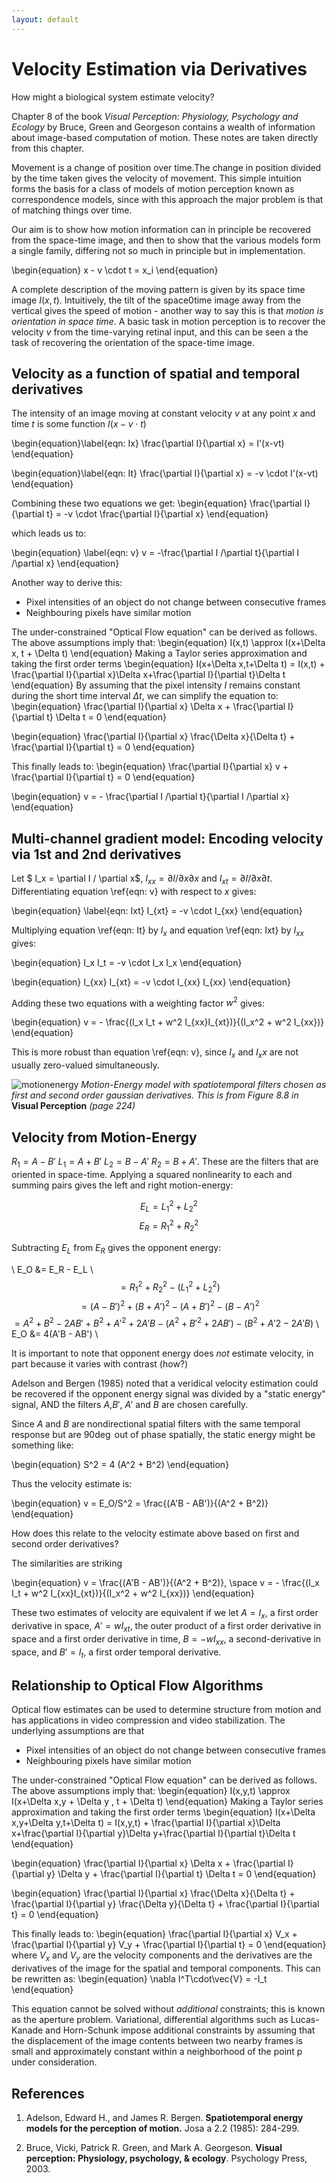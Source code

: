 ```yaml
---
layout: default
---
```


# Velocity Estimation via Derivatives

How might a biological system estimate velocity?

Chapter 8 of the book *Visual Perception: Physiology, Psychology and Ecology* by Bruce, Green and Georgeson contains a wealth of information about image-based computation of motion. These notes are taken directly from this chapter.

Movement is a change of position over time.The change in position divided by the time taken gives the velocity of movement. This simple intuition forms the basis for a class of models of motion perception known as correspondence models, since with this approach the major problem is that of matching things over time.

Our aim is to show how motion information can in principle be recovered from the space-time image, and then  to show that the various models form a single family, differing not so much in principle but in implementation.

\begin{equation}
    x - v \cdot t = x_i
\end{equation}

A complete description of the moving pattern is given by its space time image $I(x,t)$. Intuitively, the tilt of the space0time image away from the vertical gives the speed of motion - another way to say this is that *motion is orientation in space time*. A basic task in motion perception is to recover the velocity $v$ from the time-varying retinal input, and this can be seen a the task of recovering the orientation of the space-time image.

## Velocity as a function of spatial and temporal derivatives
The intensity of an image moving at constant velocity $v$ at any point $x$ and time $t$ is some function $I(x-v \cdot t)$

\begin{equation}\label{eqn: Ix}
    \frac{\partial I}{\partial x} = I'(x-vt)
\end{equation}

\begin{equation}\label{eqn: It}
    \frac{\partial I}{\partial x} = -v \cdot I'(x-vt)
\end{equation}

Combining these two equations we get:
\begin{equation}
    \frac{\partial I}{\partial t} = -v \cdot \frac{\partial I}{\partial x}
\end{equation}

which leads us to:

\begin{equation} \label{eqn: v}
    v = -\frac{\partial I /\partial t}{\partial I /\partial x}
\end{equation}

Another way to derive this:

* Pixel intensities of an object do not change between consecutive frames
* Neighbouring pixels have similar motion


The under-constrained "Optical Flow equation" can be derived as follows. The above assumptions imply that:
\begin{equation}
    I(x,t) \approx I(x+\Delta x, t + \Delta t)
\end{equation}
Making a Taylor series approximation and taking the first order terms
\begin{equation}
    I(x+\Delta x,t+\Delta t) = I(x,t) + \frac{\partial I}{\partial x}\Delta x+\frac{\partial I}{\partial t}\Delta t
\end{equation}
By assuming that the pixel intensity $I$ remains constant during the short time interval $\Delta t$, we can simplify the equation to:
\begin{equation}
    \frac{\partial I}{\partial x} \Delta x + \frac{\partial I}{\partial t} \Delta t = 0
\end{equation}

\begin{equation}
    \frac{\partial I}{\partial x} \frac{\Delta x}{\Delta t}  + \frac{\partial I}{\partial t} = 0
\end{equation}

This finally leads to:
\begin{equation}
    \frac{\partial I}{\partial x} v + \frac{\partial I}{\partial t} = 0
\end{equation}

\begin{equation}
    v = - \frac{\partial I /\partial t}{\partial I /\partial x}
\end{equation}

## Multi-channel gradient model: Encoding velocity via 1st and 2nd derivatives

Let $ I_x = \partial I / \partial x$, $I_{xx} = \partial I /\partial x \partial x$ and $I_{xt}=\partial I / \partial x \partial t$. Differentiating equation \ref{eqn: v} with respect to $x$ gives:

\begin{equation} \label{eqn: Ixt}
    I_{xt} = -v \cdot I_{xx}
\end{equation}

Multiplying equation \ref{eqn: It} by $I_x$ and equation \ref{eqn: Ixt} by $I_{xx}$ gives:

\begin{equation}
    I_x  I_t = -v \cdot I_x  I_x
\end{equation}

\begin{equation}
    I_{xx}  I_{xt} = -v \cdot I_{xx} I_{xx}
\end{equation}

Adding these two equations with a weighting factor $w^2$ gives:

\begin{equation}
    v = - \frac{(I_x I_t + w^2 I_{xx}I_{xt})}{(I_x^2 + w^2 I_{xx})}    
\end{equation}

This is more robust than equation \ref{eqn: v}, since $I_x$ and $I_xx$ are not usually zero-valued simultaneously.



![motionenergy](/images/motionenergy.png)
*Motion-Energy model with spatiotemporal filters chosen as first and second order gaussian derivatives. This is from Figure 8.8 in* **Visual Perception** *(page 224)*


## Velocity from Motion-Energy
$R_1 = A-B'$ $L_1 = A+B'$ $L_2 = B-A'$ $R_2 = B+A'$. These are the filters that are oriented in space-time. Applying a squared nonlinearity to each and summing pairs gives the left and right motion-energy:


$$ E_L = L_1^2 + L_2^2 $$
$$ E_R = R_1^2 + R_2^2 $$


Subtracting $E_L$ from $E_R$ gives the opponent energy:

\\ E_O &= E_R - E_L \\
$$= R_1^2 + R_2^2 - (L_1^2 + L_2^2)$$
$$= (A-B')^2 + (B+A')^2 - (A+B')^2 - (B-A')^2$$
$= A^2 + B^2 -2AB' + B^2 + A'^2 + 2A'B -(A^2 + B'^2 + 2AB') - (B^2 + A'2 - 2A'B)$
\\ E_O &= 4(A'B - AB') \\

It is important to note that opponent energy does *not* estimate velocity, in part because it varies with contrast (how?)

Adelson and Bergen (1985) noted that a veridical velocity estimation could be recovered if the opponent energy signal was divided by a "static energy" signal, AND the filters $A$,$B'$, $A'$ and $B$ are chosen carefully.

Since $A$ and $B$ are nondirectional spatial filters with the same temporal response but are $90\deg$ out of phase spatially, the static energy might be something like:

\begin{equation}
    S^2 = 4 (A^2 + B^2)
\end{equation}

Thus the velocity estimate is:

\begin{equation}
    v = E_O/S^2 = \frac{(A'B - AB')}{(A^2 + B^2)}
\end{equation}

How does this relate to the velocity estimate above based on first and second order derivatives?

The similarities are striking

\begin{equation}
    v = \frac{(A'B - AB')}{(A^2 + B^2)}, \space v = - \frac{(I_x I_t + w^2 I_{xx}I_{xt})}{(I_x^2 + w^2 I_{xx})}
\end{equation}

These two estimates of velocity are equivalent if we let $A=I_x$, a first order derivative in space, $A' = wI_{xt}$, the outer product of a first order derivative in space and a first order derivative in time, $B=-wI_{xx}$, a second-derivative in space, and $B'=I_t$, a first order temporal derivative.

## Relationship to Optical Flow Algorithms

Optical flow estimates can be used to determine structure from motion and has applications in video compression and video stabilization. The underlying assumptions are that

* Pixel intensities of an object do not change between consecutive frames
* Neighbouring pixels have similar motion


The under-constrained "Optical Flow equation" can be derived as follows. The above assumptions imply that:
\begin{equation}
    I(x,y,t) \approx I(x+\Delta x,y + \Delta y , t + \Delta t)
\end{equation}
Making a Taylor series approximation and taking the first order terms
\begin{equation}
    I(x+\Delta x,y+\Delta y,t+\Delta t) = I(x,y,t) + \frac{\partial I}{\partial x}\Delta x+\frac{\partial I}{\partial y}\Delta y+\frac{\partial I}{\partial t}\Delta t
\end{equation}

\begin{equation}
    \frac{\partial I}{\partial x} \Delta x + \frac{\partial I}{\partial y} \Delta y + \frac{\partial I}{\partial t} \Delta t = 0
\end{equation}

\begin{equation}
    \frac{\partial I}{\partial x} \frac{\Delta x}{\Delta t} + \frac{\partial  I}{\partial y} \frac{\Delta y}{\Delta t}  + \frac{\partial I}{\partial t} = 0
\end{equation}

This finally leads to:
\begin{equation}
    \frac{\partial I}{\partial x} V_x + \frac{\partial I}{\partial y} V_y + \frac{\partial I}{\partial t} = 0
\end{equation}
where $V_x$ and $V_y$ are the velocity components and the derivatives are the derivatives of the image for the spatial and temporal components. This can be rewritten as:
\begin{equation}
    \nabla I^T\cdot\vec{V} = -I_t
\end{equation}

This equation cannot be solved without *additional* constraints; this is known as the aperture problem. Variational, differential algorithms such as Lucas-Kanade and Horn-Schunk impose additional constraints by assuming that the displacement of the image contents between two nearby frames is small and approximately constant within a neighborhood of the point p under consideration.

## References

1. Adelson, Edward H., and James R. Bergen. **Spatiotemporal energy models for the perception of motion.** Josa a 2.2 (1985): 284-299.

2. Bruce, Vicki, Patrick R. Green, and Mark A. Georgeson. **Visual perception: Physiology, psychology, & ecology**. Psychology Press, 2003.

